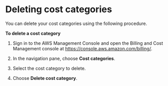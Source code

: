 # Deleting cost categories<a name="delete-cost-categories"></a>

You can delete your cost categories using the following procedure\.<a name="edit-cost-categories-steps"></a>

**To delete a cost category**

1. Sign in to the AWS Management Console and open the Billing and Cost Management console at [https://console\.aws\.amazon\.com/billing/](https://console.aws.amazon.com/billing/)\.

1. In the navigation pane, choose **Cost categories**\.

1. Select the cost category to delete\.

1. Choose **Delete cost category**\.
